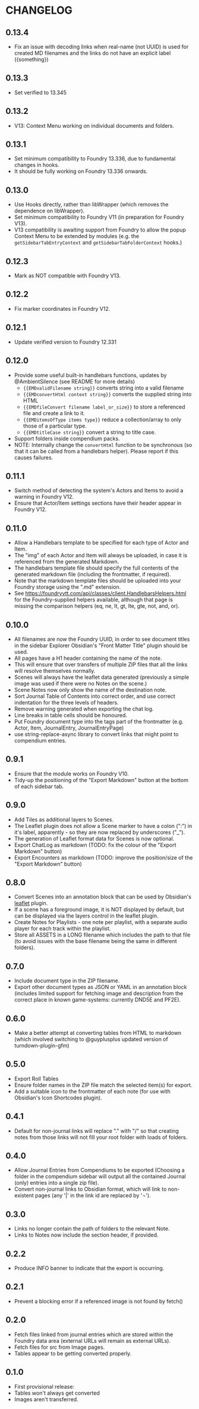 # CHANGELOG

## 0.13.4

- Fix an issue with decoding links when real-name (not UUID) is used for created MD filenames and the links do not have an explicit label ({something})

## 0.13.3

- Set verified to 13.345

## 0.13.2

- V13: Context Menu working on individual documents and folders.

## 0.13.1

- Set minimum compatibility to Foundry 13.336, due to fundamental changes in hooks.
- It should be fully working on Foundry 13.336 onwards.

## 0.13.0

- Use Hooks directly, rather than libWrapper (which removes the dependence on libWrapper).
- Set minimum compatibility to Foundry V11 (in preparation for Foundry V13).
- V13 compatibility is awaiting support from Foundry to allow the popup Context Menu to be extended by modules (e.g. the `getSidebarTabEntryContext` and `getSidebarTabFolderContext` hooks.)

## 0.12.3

- Mark as NOT compatible with Foundry V13.

## 0.12.2

- Fix marker coordinates in Foundry V12.

## 0.12.1

- Update verified version to Foundry 12.331

## 0.12.0

- Provide some useful built-in handlebars functions, updates by @AmbientSilence (see README for more details)
  - `{{EMDvalidFilename string}}` converts string into a valid filename
  - `{{EMDconvertHtml context string}}` converts the supplied string into HTML
  - `{{EMDfileConvert filename label_or_size}}` to store a referenced file and create a link to it.
  - `{{EMDitemsOfType items type}}` reduce a collection/array to only those of a particular type.
  - `{{EMDtitleCase string}}` convert a string to title case.
- Support folders inside compendium packs.
- NOTE: Internally change the `convertHtml` function to be synchronous (so that it can be called from a handlebars helper). Please report if this causes failures.

## 0.11.1

- Switch method of detecting the system's Actors and Items to avoid a warning in Foundry V12.
- Ensure that Actor/Item settings sections have their header appear in Foundry V12.

## 0.11.0

- Allow a Handlebars template to be specified for each type of Actor and Item.
- The "img" of each Actor and Item will always be uploaded, in case it is referenced from the generated Markdown.
- The handlebars template file should specify the full contents of the generated markdown file (including the frontmatter, if required).
- Note that the markdown template files should be uploaded into your Foundry storage using the ".md" extension.
- See https://foundryvtt.com/api/classes/client.HandlebarsHelpers.html for the Foundry-supplied helpers available, although that page is missing the comparison helpers (eq, ne, lt, gt, lte, gte, not, and, or).

## 0.10.0

- All filenames are now the Foundry UUID, in order to see document titles in the sidebar Explorer Obsidian's "Front Matter Title" plugin should be used.
- All pages have a H1 header containing the name of the note.
- This will ensure that over transfers of multiple ZIP files that all the links will resolve themselves normally.
- Scenes will always have the leaflet data generated (previously a simple image was used if there were no Notes on the scene.)
- Scene Notes now only show the name of the destination note.
- Sort Journal Table of Contents into correct order, and use correct indentation for the three levels of headers.
- Remove warning generated when exporting the chat log.
- Line breaks in table cells should be honoured.
- Put Foundry document type into the tags part of the frontmatter (e.g. Actor, Item, JournalEntry, JournalEntryPage)
- use string-replace-async library to convert links that might point to compendium entries.

## 0.9.1

- Ensure that the module works on Foundry V10.
- Tidy-up the positioning of the "Export Markdown" button at the bottom of each sidebar tab.

## 0.9.0

- Add Tiles as additional layers to Scenes.
- The Leaflet plugin does not allow a Scene marker to have a colon (":") in it's label, apparently - so they are now replaced by underscores ("_").
- The generation of Leaflet format data for Scenes is now optional.
- Export ChatLog as markdown (TODO: fix the colour of the "Export Markdown" button)
- Export Encounters as markdown (TODO: improve the position/size of the "Export Markdown" button)

## 0.8.0

- Convert Scenes into an annotation block that can be used by Obsidian's [leaflet](https://github.com/javalent/obsidian-leaflet) plugin.
- If a scene has a foreground image, it is NOT displayed by default, but can be displayed via the layers control in the leaflet plugin.
- Create Notes for Playlists - one note per playlist, with a separate audio player for each track within the playlist.
- Store all ASSETS in a LONG filename which includes the path to that file (to avoid issues with the base filename being the same in different folders).

## 0.7.0

- Include document type in the ZIP filename.
- Export other document types as JSON or YAML in an annotation block (includes limited support for fetching image and description from the correct place in known game-systems: currently DND5E and PF2E).

## 0.6.0

- Make a better attempt at converting tables from HTML to markdown (which involved switching to @guyplusplus updated version of turndown-plugin-gfm)

## 0.5.0

- Export Roll Tables
- Ensure folder names in the ZIP file match the selected item(s) for export.
- Add a suitable icon to the frontmatter of each note (for use with Obsidian's Icon Shortcodes plugin).

## 0.4.1

- Default for non-journal links will replace "." with "/" so that creating notes from those links will not fill your root folder with loads of folders.

## 0.4.0

- Allow Journal Entries from Compendiums to be exported (Choosing a folder in the compendium sidebar will output all the contained Journal (only) entries into a single zip file).
- Convert non-journal links to Obsidian format, which will link to non-existent pages (any '|' in the link id are replaced by '¬').

## 0.3.0

- Links no longer contain the path of folders to the relevant Note.
- Links to Notes now include the section header, if provided.

## 0.2.2

- Produce INFO banner to indicate that the export is occurring.

## 0.2.1

- Prevent a blocking error if a referenced image is not found by fetch()

## 0.2.0

- Fetch files linked from journal entries which are stored within the Foundry data area (external URLs will remain as external URLs).
- Fetch files for src from Image pages.
- Tables appear to be getting converted properly.

## 0.1.0

- First provisional release:
- Tables won't always get converted
- Images aren't transferred.

